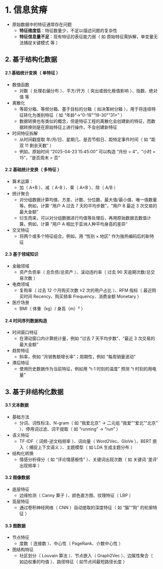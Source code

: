 # 1. 信息贫瘠

- 原始数据中的特征通常存在问题
  - **特征维度低**：特征数量少，不足以描述问题的复杂性
  - **特征信息量不足**：现有特征的表征能力弱（ 如 原始特征需拆解，单变量无法捕捉关键模式 等 ）

## 2. 基于结构化数据

#### 2.1 基础统计变换（ 单特征 ）

- 数值函数
  - 对数（ 处理右偏分布 ）、平方/开方（ 突出或弱化极值影响 ）、指数、绝对值 等
- 离散化
  - 等距分箱、等频分箱、基于目标的分箱（ 如决策树分箱 ），用于将连续特征转化为类别特征（ 如 “年龄”→“0-18”“19-30”“31+” ）
  - 数据转换也有类似的概念，但是特征工程的离散化会创建新的特征，而数据转换则是在原始特征上进行操作，不会创建新特征
- 时间特征拆解
  - 从时间戳提取 年/月/日、星期几、是否节假日、距特定事件时间（ 如 “距双 11 剩余天数” ）
  - 例如，原始时间 “2025-04-23 15:45:00” 可以构造 “月份 = 4”，“小时 = 15”，“是否周末 = 否”

#### 2.2 基础统计变换（ 多特征 ）

- 算术运算：
  - 加（ A+B ）、减（ A-B ）、乘（ A×B ）、除（ A/B ）
- 统计聚合
  - 对分组数据计算均值、方差、计数、分位数、最大值/最小值、唯一值数量等。例如，计算 “用户 A 过去 7 天的平均步数”，“用户 B 最近 3 次交易的最大金额”
  - 衍生而来，可以对分组数据进行均值等处理后，再用原始数据去数值计算。例如，计算 “用户 A 相比于亚洲人种平均身高的差异”
- 交叉特征
  - 将两个或多个特征组合。例如，用 “性别 × 地区” 作为独热编码后的新特征

#### 2.3 基于领域知识

- 金融领域
  - 资产负债率（ 总负债/总资产 ）、滚动违约率（ 过去 90 天逾期次数/总交易次数 ）
- 电商领域
  - 复购率（ 过去 12 个月购买次数 ≥2 次的用户占比 ）、RFM 指标（ 最近购买时间 Recency、购买频率 Frequency、消费金额 Monetary ）
- 医疗场景
  - BMI（ 体重（kg）/ 身高（m）² ）

#### 2.4 时间序列数据构造

- 时间窗口特征
  - 在滑动窗口内计算统计量，例如 “过去 7 天平均步数”、“最近 3 次交易的最大金额”
- 趋势特征
  - 斜率，例如 “月销售额增长率”；周期性，例如 “每周销量波动”
- 滞后特征
  - 使用历史数据作为当前特征，例如用 “t-1 时刻的温度” 预测 “t 时刻的用电量”

## 3. 基于非结构化数据

#### 3.1 文本数据

- 基础方法
  - 分词、词性标注、N-gram（ 如 “我爱北京” → 二元组 “我爱”“爱北”“北京” ）、停用词过滤、词干提取（ 如 “running” → “run” ）
- 语义特征
  - TF-IDF（ 词频-逆文档频率 ）、词向量（ Word2Vec、GloVe ）、BERT 嵌入（ 捕捉上下文语义 ）、主题模型（ 如 LDA 生成主题分布 ）
- 结构化转换
  - 情感分析得分（ 如 “评论情感极性” ）、关键词出现次数（ 如 关键词 ‘差评’ 出现频率 ）

#### 3.2 图像数据

- 底层特征
  - 边缘检测（ Canny 算子 ）、颜色直方图、纹理特征（ LBP ）
- 高层特征
  - 通过卷积神经网络（ CNN ）自动提取的深度特征（ 如 “猫”“狗” 的轮廓特征 ）

#### 3.3 图数据

- 节点特征
  - 度数（ 连接数 ）、中心性（ PageRank、介数中心性 ）
- 图结构特征
  - 社区划分（ Louvain 算法 ）、节点嵌入（ Graph2Vec ）、边属性聚合（ 如边权重的均值 ）、路径特征（ 如节点间最短路径长度 ）
